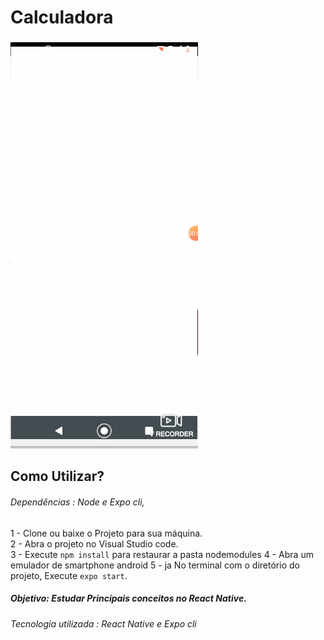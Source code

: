 # Calculadora

![meme](https://github.com/ProgramadorLeandroSantos/Calculadora_ReactNative/blob/master/calculadoraReactNative.gif)


## Como Utilizar?

###### Dependências : Node e Expo cli,

1 - Clone ou baixe o Projeto para sua máquina.<br/>
2 - Abra o projeto no Visual Studio code.<br/>
3 - Execute `npm install` para restaurar a pasta nodemodules
4 - Abra um emulador de smartphone android
5 - ja No terminal com o diretório do projeto, Execute `expo start`.

##### Objetivo: Estudar  Principais conceitos no React Native.
###### Tecnologia utilizada : React Native e Expo cli
